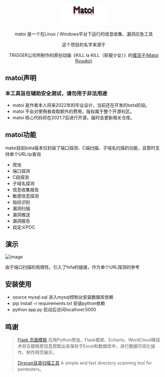 <div align="center">
   <img width="160" src="./matoi.png" alt="logo"></br>



matoi 是一个在Linux / Windows平台下运行的信息收集、漏洞应急工具

这个项目的名字来源于
    <p>TRIGGER公司所制作的原创动画《KILL la KILL（斩服少女）》的<a href="https://zh.moegirl.org.cn/%E7%BC%A0%E6%B5%81%E5%AD%90">缠流子(Matoi Ryuuko)</a></p>
</div>

## matoi声明

### 本工具旨在辅助安全测试，请勿用于非法用途

- matoi 是作者本人将来2022年的毕业设计，当前还在开发的beta阶段。
- matoi 不会对使用者收取额外的费用，版权属于整个开源社区。
- matoi 核心代码将在2021.7后进行开源，届时会更新相关仓库。

## matoi功能

matoi目前beta版本仅封装了端口探测、C端扫描、子域名扫描的功能，且暂时支持单个URL/ip查询

- 爬虫
- 端口探测
- C段探测
- 子域名探测
- 信息收集报告
- 敏感信息探测
- 指纹识别
- 漏洞扫描
- 漏洞推送
- 漏洞报告
- 自定义POC

## 演示

![image](./matoi.gif)

由于端口扫描的局限性，引入了fofa的链接，作为单个URL探测的参考

## 安装使用

- source mysql.sql 进入mysql控制台安装数据库依赖
- pip install -r requirements.txt 安装python依赖
- python app.py 启动后访问localhost:5000

## 鸣谢

> [Flask 页面模板](https://github.com/Donvink/Spider.BC) 应用Python爬虫、Flask框架、Echarts、WordCloud等技术将豆瓣租房信息爬取出来保存于Excel和数据库中，进行数据可视化操作、制作网页展示。

> [Dirscan目录扫描工具](https://github.com/j3ers3/Dirscan) A simple and fast directory scanning tool for pentesters。
